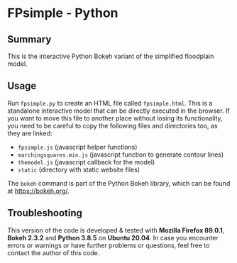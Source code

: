 # FPsimple - Python

## Summary
This is the interactive Python Bokeh variant of the simplified floodplain model.

## Usage
Run `fpsimple.py` to create an HTML file called `fpsimple.html`. This is a standalone interactive model that can be directly executed in the browser. If you want to move this file to another place without losing its functionality, you need to be careful to copy the following files and directories too, as they are linked:
* `fpsimple.js` (javascript helper functions)
* `marchingsquares.min.js` (javascript function to generate contour lines)
* `themodel.js` (javascript callback for the model)
* `static` (directory with static website files)

The `bokeh` command is part of the Python Bokeh library, which can be found at https://bokeh.org/.

## Troubleshooting
This version of the code is developed & tested with **Mozilla Firefox 89.0.1**, **Bokeh 2.3.2** and **Python 3.8.5** on **Ubuntu 20.04**. In case you encounter errors or warnings or have further problems or questions, feel free to contact the author of this code.